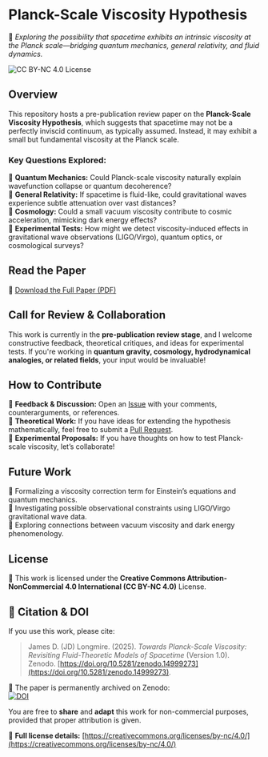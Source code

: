 # **Planck-Scale Viscosity Hypothesis**  

🚀 *Exploring the possibility that spacetime exhibits an intrinsic viscosity at the Planck scale—bridging quantum mechanics, general relativity, and fluid dynamics.*  

![CC BY-NC 4.0 License](https://img.shields.io/badge/License-CC%20BY--NC%204.0-lightgrey.svg)  

## **Overview**  
This repository hosts a pre-publication review paper on the **Planck-Scale Viscosity Hypothesis**, which suggests that spacetime may not be a perfectly inviscid continuum, as typically assumed. Instead, it may exhibit a small but fundamental viscosity at the Planck scale.  

### **Key Questions Explored:**  
🔹 **Quantum Mechanics:** Could Planck-scale viscosity naturally explain wavefunction collapse or quantum decoherence?  
🔹 **General Relativity:** If spacetime is fluid-like, could gravitational waves experience subtle attenuation over vast distances?  
🔹 **Cosmology:** Could a small vacuum viscosity contribute to cosmic acceleration, mimicking dark energy effects?  
🔹 **Experimental Tests:** How might we detect viscosity-induced effects in gravitational wave observations (LIGO/Virgo), quantum optics, or cosmological surveys?  

## **Read the Paper**  
📄 [Download the Full Paper (PDF)](https://github.com/jdlongmire/PlanckViscosityHypothesis/blob/main/Viscosity_Hypothesis_Review.pdf)  

## **Call for Review & Collaboration**  
This work is currently in the **pre-publication review stage**, and I welcome constructive feedback, theoretical critiques, and ideas for experimental tests. If you're working in **quantum gravity, cosmology, hydrodynamical analogies, or related fields**, your input would be invaluable!  

## **How to Contribute**  
🔹 **Feedback & Discussion:** Open an [Issue](https://github.com/jdlongmire/PlanckViscosityHypothesis/issues) with your comments, counterarguments, or references.  
🔹 **Theoretical Work:** If you have ideas for extending the hypothesis mathematically, feel free to submit a [Pull Request](https://github.com/YOUR_GITHUB/PlanckViscosityHypothesis/pulls).  
🔹 **Experimental Proposals:** If you have thoughts on how to test Planck-scale viscosity, let’s collaborate!  

## **Future Work**  
📌 Formalizing a viscosity correction term for Einstein’s equations and quantum mechanics.  
📌 Investigating possible observational constraints using LIGO/Virgo gravitational wave data.  
📌 Exploring connections between vacuum viscosity and dark energy phenomenology.  

## **License**  
📜 This work is licensed under the **Creative Commons Attribution-NonCommercial 4.0 International (CC BY-NC 4.0)** License.  

## 📜 Citation & DOI  

If you use this work, please cite:  

> James D. (JD) Longmire. (2025). *Towards Planck-Scale Viscosity: Revisiting Fluid-Theoretic Models of Spacetime* (Version 1.0).  
> Zenodo. [https://doi.org/10.5281/zenodo.14999273](https://doi.org/10.5281/zenodo.14999273).  

📄 The paper is permanently archived on Zenodo:  
[![DOI](https://zenodo.org/badge/DOI/10.5281/zenodo.14999273.svg)](https://doi.org/10.5281/zenodo.14999273)


You are free to **share** and **adapt** this work for non-commercial purposes, provided that proper attribution is given.  

🔗 **Full license details:** [https://creativecommons.org/licenses/by-nc/4.0/](https://creativecommons.org/licenses/by-nc/4.0/)  
